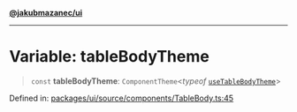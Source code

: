 [**@jakubmazanec/ui**](../README.md)

---

# Variable: tableBodyTheme

> `const` **tableBodyTheme**: `ComponentTheme`\<_typeof_
> [`useTableBodyTheme`](../functions/useTableBodyTheme.md)\>

Defined in:
[packages/ui/source/components/TableBody.ts:45](https://github.com/jakubmazanec/tools/blob/797379ce98752dc838b82c8398e04d90c58ce9e7/packages/ui/source/components/TableBody.ts#L45)
